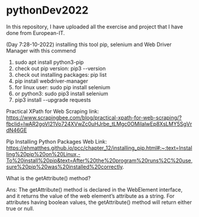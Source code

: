 # pythonDev2022
In this repository, I have uploaded all the exercise and project that I have done from European-IT.

(Day 7:28-10-2022)
installing this tool pip, selenium and Web Driver Manager with this commend
1. sudo apt install python3-pip
2. check out pip version: pip3 --version
3. check out installing packages: pip list
4. pip install webdriver-manager
5. for linux user: sudo pip install selenium
6. or python3: sudo pip3 install selenium
7. pip3 install --upgrade requests

Practical XPath for Web Scraping link: https://www.scrapingbee.com/blog/practical-xpath-for-web-scraping/?fbclid=IwAR2goVl21Vo724XVwZc0uHJrbe_tLMgc0OMilalwEp8XsLMY5SgVrdN46GE

Pip Installing Python Packages Web Link: https://ehmatthes.github.io/pcc/chapter_12/installing_pip.html#:~:text=Installing%20pip%20on%20Linux,-To%20install%20pip&text=After%20the%20program%20runs%2C%20use,sure%20pip%20was%20installed%20correctly.


What is the getAttribute() method?

Ans: The getAttribute() method is declared in the WebElement interface, and it returns the value of the web element’s attribute as a string. For attributes having boolean values, the getAttribute() method will return either true or null.